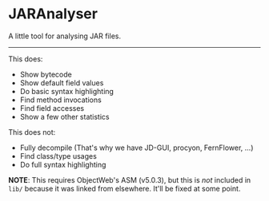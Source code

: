 # JARAnalyser

A little tool for analysing JAR files.

--------

This does:

 * Show bytecode
 * Show default field values
 * Do basic syntax highlighting
 * Find method invocations
 * Find field accesses
 * Show a few other statistics

This does not:

 * Fully decompile (That's why we have JD-GUI, procyon, FernFlower, ...)
 * Find class/type usages
 * Do full syntax highlighting

**NOTE**: This requires ObjectWeb's ASM (v5.0.3), but this is _not_ included in `lib/` because it was linked from elsewhere. It'll be fixed at some point.
